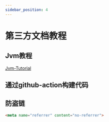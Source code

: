 ```yaml
---
sidebar_position: 4
---
```


# 第三方文档教程

## Jvm教程
[Jvm-Tutorial](https://gitee.com/looktheworld/jvmdemo)

## 通过github-action构建代码

## 防盗链
```html
<meta name="referrer" content="no-referrer">
```